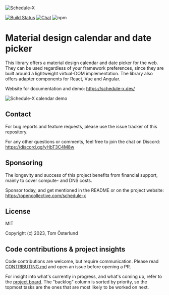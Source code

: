 ![Schedule-X](https://schedule-x.s3.eu-west-1.amazonaws.com/schedule-x-logo.png)

[![Build Status](https://github.com/schedule-x/schedule-x/actions/workflows/build-library.yml/badge.svg)](https://github.com/schedule-x/schedule-x/actions/workflows/build-library.yml)
[![Chat](https://img.shields.io/badge/chat-on%20discord-7289da.svg?sanitize=true)](https://discord.gg/yHbT3C4M8w)
![npm](https://img.shields.io/npm/dm/@schedule-x/calendar)

# Material design calendar and date picker

This library offers a material design calendar and date picker for the web. They can be used regardless of your
framework preferences, since they are built around a lightweight virtual-DOM implementation. The library also offers 
adapter components for React, Vue and Angular.

Website for documentation and demo: https://schedule-x.dev/

![Schedule-X calendar demo](https://schedule-x.s3.eu-west-1.amazonaws.com/schedule-x-demo-readme-480p-15fps.gif)

## Contact

For bug reports and feature requests, please use the issue tracker of this repository.

For any other questions or comments, feel free to join the chat on Discord: https://discord.gg/yHbT3C4M8w

## Sponsoring

The longevity and success of this project benefits from financial support, mainly to cover compute- and DNS costs.

Sponsor today, and get mentioned in the README or on the project website: https://opencollective.com/schedule-x

## License

MIT

Copyright (c) 2023, Tom Österlund

## Code contributions & project insights

Code contributions are welcome, but require communication. Please read [CONTRIBUTING.md](https://github.com/schedule-x/schedule-x/blob/main/.github/contributing.md) and open an issue before 
opening a PR.

For insight into what's currently in progress, and what's coming up, refer to the [project board](https://github.com/orgs/schedule-x/projects/3/views/1).
The "backlog" column is sorted by priority, so the topmost tasks are the ones that are most likely to be worked on next.


